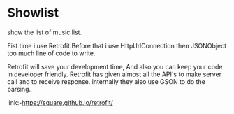 # Showlist
show the list of music list.

Fist time i use Retrofit.Before that i use HttpUrlConnection then JSONObject too much line of code to write.

Retrofit will save your development time, And also you can keep your code in developer friendly. Retrofit has given almost all the API's to make server call and to receive response. internally they also use GSON to do the parsing.

link:-https://square.github.io/retrofit/

